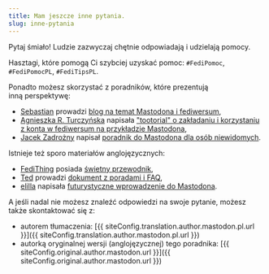 ```yaml
---
title: Mam jeszcze inne pytania.
slug: inne-pytania
---
```


Pytaj śmiało! Ludzie zazwyczaj chętnie odpowiadają i udzielają pomocy.

Hasztagi, które pomogą Ci szybciej uzyskać pomoc: `#FediPomoc`, `#FediPomocPL`, `#FediTipsPL`.

Ponadto możesz skorzystać z poradników, które prezentują inną perspektywę:

- [Sebastian](https://mastodon.social/m0bi13) prowadzi [blog na temat Mastodona i fediwersum](https://zb3.org/m0bi13),
- [Agnieszka R. Turczyńska](https://circumstances.run/@agturcz) napisała ["tootorial" o zakładaniu i korzystaniu z konta w fediwersum na przykładzie Mastodona](https://zb3.org/agturcz/pl-jak-zalozyc-konto-na-fediverse-i-jak-z-niego-korzystac-tootorial),
- [Jacek Zadrożny](https://101010.pl/@jaczad) napisał [poradnik do Mastodona dla osób niewidomych](https://informaton.blog/2021/10/17/poradnik-do-mastodona-dla-osob-niewidomych/).

Istnieje też sporo materiałów anglojęzycznych:

- [FediThing](https://tech.lgbt/@FediThing) posiada [świetny przewodnik](https://fedi.tips/),
- [Ted](https://peoplemaking.games/esdin) prowadzi [dokument z poradami i FAQ](https://docs.google.com/document/d/1gln7Lg92Vz3TbIjz6qZkpdPOxDAe63jof5snpR4xAa0/),
- [elilla](https://transmom.love/@elilla) napisała [futurystyczne wprowadzenie do Mastodona](https://wordsmith.social/elilla/a-futuristic-mastodon-introduction-for-2021).

A jeśli nadal nie możesz znaleźć odpowiedzi na swoje pytanie, możesz także skontaktować się z:

- autorem tłumaczenia: [{{ siteConfig.translation.author.mastodon.pl.url }}]({{ siteConfig.translation.author.mastodon.pl.url }})
- autorką oryginalnej wersji (anglojęzycznej) tego poradnika: [{{ siteConfig.original.author.mastodon.url }}]({{ siteConfig.original.author.mastodon.url }})
